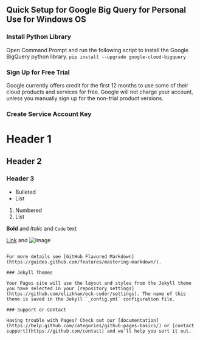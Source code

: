 ## Quick Setup for Google Big Query for Personal Use for Windows OS

### Install Python Library
Open Command Prompt and run the following script to install the Google BigQuery python library.
```pip install --upgrade google-cloud-bigquery```


### **Sign Up for Free Trial**

Google currently offers credit for the first 12 months to use some of their cloud products and services for free. Google will not charge your account, unless you manually sign up for the non-trial product versions.

### **Create Service Account Key**

# Header 1
## Header 2
### Header 3

- Bulleted
- List

1. Numbered
2. List

**Bold** and _Italic_ and `Code` text

[Link](url) and ![Image](src)
```

For more details see [GitHub Flavored Markdown](https://guides.github.com/features/mastering-markdown/).

### Jekyll Themes

Your Pages site will use the layout and styles from the Jekyll theme you have selected in your [repository settings](https://github.com/elizkhan/eck-coder/settings). The name of this theme is saved in the Jekyll `_config.yml` configuration file.

### Support or Contact

Having trouble with Pages? Check out our [documentation](https://help.github.com/categories/github-pages-basics/) or [contact support](https://github.com/contact) and we’ll help you sort it out.
